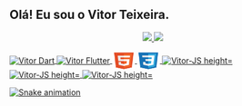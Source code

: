 ## Olá! Eu sou o Vitor Teixeira.


<div align="center">
  <a href="https://github.com/vitteixe">
  <img height="180em" src="https://github-readme-stats.vercel.app/api?username=vitteixe&show_icons=true&theme=tokyonight&include_all_commits=true&count_private=true"/>
  <img height="180em" src="https://github-readme-stats.vercel.app/api/top-langs/?username=vitteixe&layout=compact&langs_count=7&theme=tokyonight"/>
</div>

<div style="display: inline_block">
  <br>
  <img align="center" alt="Vitor Dart" height="30" width="40" src="https://cdn.jsdelivr.net/gh/devicons/devicon/icons/dart/dart-original.svg">
  <img align="center" alt="Vitor Flutter" height="30" width="40" src="https://cdn.jsdelivr.net/gh/devicons/devicon/icons/flutter/flutter-original.svg">
  <img align="center" alt="Vitor-HTML" height="30" width="40" src="https://raw.githubusercontent.com/devicons/devicon/master/icons/html5/html5-original.svg">
  <img align="center" alt="Vitor-CSS" height="30" width="40" src="https://raw.githubusercontent.com/devicons/devicon/master/icons/css3/css3-original.svg">
  <img align="center" alt="Vitor-JS height="30" width="40" src="https://cdn.jsdelivr.net/gh/devicons/devicon/icons/javascript/javascript-plain.svg">
  <img align="center" alt="Vitor-JS height="30" width="40" src="https://cdn.jsdelivr.net/gh/devicons/devicon/icons/php/php-original.svg">
  <img align="center" alt="Vitor-JS height="30" width="40" src="https://cdn.jsdelivr.net/gh/devicons/devicon/icons/git/git-original-wordmark.svg">


  ![Snake animation](https://github.com/vitteixe/vitteixe/blob/output/github-contribution-grid-snake.svg)
</div>

                                                                                                                                       
